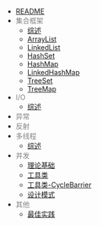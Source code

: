 * [README](/)
* <span style="color:grey;">集合框架</span>
  * [综述](collectionsFramework/index)
  * [ArrayList](collectionsFramework/ArrayList)
  * [LinkedList](collectionsFramework/LinkedList)
  * [HashSet]()
  * [HashMap]()
  * [LinkedHashMap]()
  * [TreeSet]()
  * [TreeMap]()
* <span style="color:grey;">I/O</span>
  * [综述]()
* <span style="color:grey;">异常</span>
* <span style="color:grey;">反射</span>
* <span style="color:grey;">多线程</span>
  * [综述]()
* <span style="color:grey;">并发</span>
  * [理论基础](/)
  * [工具类](/)
  * [工具类-CycleBarrier]()
  * [设计模式](/)
* <span style="color:grey;">其他</span>
  * [最佳实践](/)